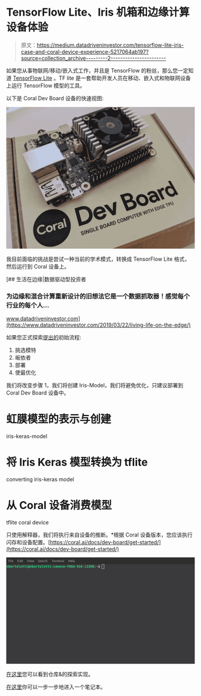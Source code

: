 # TensorFlow Lite、Iris 机箱和边缘计算设备体验

> 原文：<https://medium.datadriveninvestor.com/tensorflow-lite-iris-case-and-coral-device-experience-5217064ab197?source=collection_archive---------2----------------------->

如果您从事物联网/移动/嵌入式工作，并且是 TensorFlow 的粉丝，那么您一定知道 [TensorFlow Lite](https://www.tensorflow.org/lite) 。TF lite 是一套帮助开发人员在移动、嵌入式和物联网设备上运行 TensorFlow 模型的工具。

以下是 Coral Dev Board 设备的快速视图:

![](img/6d708a36efdc8cf42312a9cfe5ccedf7.png)

我目前面临的挑战是尝试一种当前的学术模式，转换成 TensorFlow Lite 格式，然后运行到 Coral 设备上。

[](https://www.datadriveninvestor.com/2019/03/22/living-life-on-the-edge/) [## 生活在边缘|数据驱动型投资者

### 为边缘和混合计算重新设计的旧想法它是一个数据抓取器！感觉每个行业的每个人…

www.datadriveninvestor.com](https://www.datadriveninvestor.com/2019/03/22/living-life-on-the-edge/) 

如果您正式探索[提出的](https://www.tensorflow.org/lite)初始流程:

1.  挑选模特
2.  皈依者
3.  部署
4.  使最优化

我们将改变步骤 1，我们将创建 Iris-Model，我们将避免优化，只建议部署到 Coral Dev Board 设备中。

# 虹膜模型的表示与创建

iris-keras-model

# 将 Iris Keras 模型转换为 tflite

converting iris-keras model

# 从 Coral 设备消费模型

tflite coral device

只使用解释器，我们将执行来自设备的推断。*根据 Coral 设备版本，您应该执行闪存和设备配置。[https://coral.ai/docs/dev-board/get-started/](https://coral.ai/docs/dev-board/get-started/)

![](img/4a80e756b59aae8daffcbe8f8e9f0ac2.png)

[在这里](https://github.com/nbortolotti/tflite-tpu-experiences/tree/master/iris_case)您可以看到仓库&的探索实现。

[在这里](https://colab.research.google.com/drive/1NBRTSV_oF1TJR26s1nZnbxDtiAPHcGPb)你可以一步一步地进入一个笔记本。